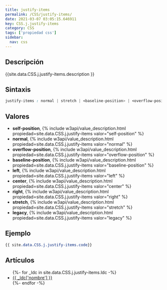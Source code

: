 ```yaml
---
title: justify-items
permalink: /CSS/justify-items/
date: 2021-03-07 03:05:15.646911
key: CSS.j.justify-items
category: CSS
tags: ['propiedad css']
sidebar: 
  nav: css
---
```


## Descripción
{{site.data.CSS.j.justify-items.description }}

## Sintaxis
~~~css
justify-items : normal | stretch | <baseline-position> | <overflow-position>? [ <self-position> | left | right ] | legacy | legacy && [ left | right | center ]
~~~

## Valores
* **self-position**,  {% include w3api/value_description.html propiedad=site.data.CSS.j.justify-items valor="self-position" %}
* **normal**,  {% include w3api/value_description.html propiedad=site.data.CSS.j.justify-items valor="normal" %}
* **overflow-position**,  {% include w3api/value_description.html propiedad=site.data.CSS.j.justify-items valor="overflow-position" %}
* **baseline-position**,  {% include w3api/value_description.html propiedad=site.data.CSS.j.justify-items valor="baseline-position" %}
* **left**,  {% include w3api/value_description.html propiedad=site.data.CSS.j.justify-items valor="left" %}
* **center**,  {% include w3api/value_description.html propiedad=site.data.CSS.j.justify-items valor="center" %}
* **right**,  {% include w3api/value_description.html propiedad=site.data.CSS.j.justify-items valor="right" %}
* **stretch**,  {% include w3api/value_description.html propiedad=site.data.CSS.j.justify-items valor="stretch" %}
* **legacy**,  {% include w3api/value_description.html propiedad=site.data.CSS.j.justify-items valor="legacy" %}

## Ejemplo
~~~css
{{ site.data.CSS.j.justify-items.code}}
~~~

## Artículos
<ul>
{%- for _ldc in site.data.CSS.j.justify-items.ldc -%}
   <li>
       <a href="{{_ldc['url'] }}">{{ _ldc['nombre'] }}</a>
   </li>
{%- endfor -%}
</ul>
